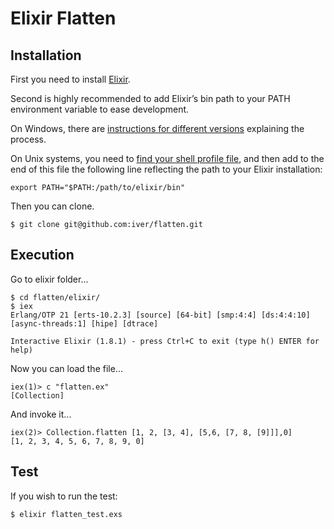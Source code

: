# Elixir Flatten

<a name="installation"></a>

## Installation

First you need to install [Elixir](https://elixir-lang.org/install.html).

Second is highly recommended to add Elixir’s bin path to your PATH environment variable to ease development.

On Windows, there are [instructions for different versions](http://www.computerhope.com/issues/ch000549.htm) explaining the process.

On Unix systems, you need to [find your shell profile file](https://unix.stackexchange.com/a/117470/101951), and then add to the end of this file the following line reflecting the path to your Elixir installation:

```
export PATH="$PATH:/path/to/elixir/bin"
```

Then you can clone.

```
$ git clone git@github.com:iver/flatten.git
```

## Execution

Go to elixir folder...

```
$ cd flatten/elixir/
$ iex 
Erlang/OTP 21 [erts-10.2.3] [source] [64-bit] [smp:4:4] [ds:4:4:10] [async-threads:1] [hipe] [dtrace]

Interactive Elixir (1.8.1) - press Ctrl+C to exit (type h() ENTER for help)
```

Now you can load the file...

```
iex(1)> c "flatten.ex"
[Collection]
```
And invoke it...

```
iex(2)> Collection.flatten [1, 2, [3, 4], [5,6, [7, 8, [9]]],0]
[1, 2, 3, 4, 5, 6, 7, 8, 9, 0]
```

## Test

If you wish to run the test:

```
$ elixir flatten_test.exs
```